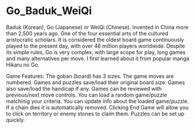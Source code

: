 # Go_Baduk_WeiQi

Baduk (Korean), Go (Japanese) or WeiQi (Chinese).
Invented in China more than 2,500 years ago. One of the four essential arts  of the cultured aristocratic scholars.
It is considered the oldest board game continuously played to the present day, with over 46 million players worldwide.
Despite its simple rules, Go is very complex, with large scope for play, long games and many alternatives per move.
I first learned about it from popular manga Hikaru no Go.

Game Features:
The goban (board) has 3 sizes. 
The game moves are numbered.
Games and puzzles save/load their original board size.
Games also save/load the handicap if any.
Games can be reviewed with previous/next move controls.
You can load a random game/puzzle matchinig your criteria.
You can update info about the loaded game/puzzle.
If a chain dies it is automatically removed.
Clicking End Game will allow you to click on territory or enemy stones to claim them.
Puzzles can be set up quickly.
